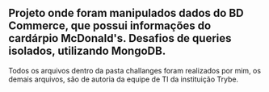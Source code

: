 ## Projeto onde foram manipulados dados do BD Commerce, que possui informações do cardárpio McDonald's. Desafios de queries isolados, utilizando MongoDB.

Todos os arquivos dentro da pasta challanges foram realizados por mim,
os demais arquivos, são de autoria da equipe de TI da instituição Trybe.
